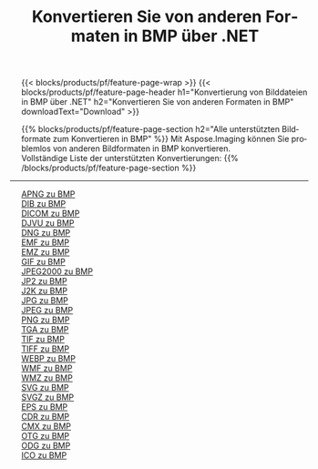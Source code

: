 ﻿---
title: Konvertieren Sie von anderen Formaten in BMP über .NET 
weight: 3920
url: /de/net/conversion/to/bmp 
lang: de
langdirlevel: 2
locales: zh-hans,ja,it,ru,de,es,fr,nl,id,lt,pl,pt,vi,tr,ko,zh-hant,ar,hi,th,sv,cs,uk,he
description: Mit Aspose.Imaging können Sie problemlos von anderen Formaten in BMP konvertieren
---

{{< blocks/products/pf/feature-page-wrap >}}
{{< blocks/products/pf/feature-page-header h1="Konvertierung von Bilddateien in BMP über .NET" h2="Konvertieren Sie von anderen Formaten in BMP" downloadText="Download" >}}


{{% blocks/products/pf/feature-page-section  h2="Alle unterstützten Bildformate zum Konvertieren in BMP" %}}
Mit Aspose.Imaging können Sie problemlos von anderen Bildformaten in BMP konvertieren.
<br/>
Vollständige Liste der unterstützten Konvertierungen:
{{% /blocks/products/pf/feature-page-section %}}
<div class="container-fluid productfamilypage bg-gray">
    <div class="convertypes bg-gray agp-content section">
        <div class="container">
		<hr style="margin-left:-20px;"/>
		<div class="row other-converters">
		    <div class='col-md-2 other-converter remove-lp remove-rp'><a href="/imaging/de/net/conversion/apng-to-bmp" >APNG zu BMP</a></div>
<div class='col-md-2 other-converter remove-lp remove-rp'><a href="/imaging/de/net/conversion/dib-to-bmp" >DIB zu BMP</a></div>
<div class='col-md-2 other-converter remove-lp remove-rp'><a href="/imaging/de/net/conversion/dicom-to-bmp" >DICOM zu BMP</a></div>
<div class='col-md-2 other-converter remove-lp remove-rp'><a href="/imaging/de/net/conversion/djvu-to-bmp" >DJVU zu BMP</a></div>
<div class='col-md-2 other-converter remove-lp remove-rp'><a href="/imaging/de/net/conversion/dng-to-bmp" >DNG zu BMP</a></div>
<div class='col-md-2 other-converter remove-lp remove-rp'><a href="/imaging/de/net/conversion/emf-to-bmp" >EMF zu BMP</a></div>
<div class='col-md-2 other-converter remove-lp remove-rp'><a href="/imaging/de/net/conversion/emz-to-bmp" >EMZ zu BMP</a></div>
<div class='col-md-2 other-converter remove-lp remove-rp'><a href="/imaging/de/net/conversion/gif-to-bmp" >GIF zu BMP</a></div>
<div class='col-md-2 other-converter remove-lp remove-rp'><a href="/imaging/de/net/conversion/jpeg2000-to-bmp" >JPEG2000 zu BMP</a></div>
<div class='col-md-2 other-converter remove-lp remove-rp'><a href="/imaging/de/net/conversion/jp2-to-bmp" >JP2 zu BMP</a></div>
<div class='col-md-2 other-converter remove-lp remove-rp'><a href="/imaging/de/net/conversion/j2k-to-bmp" >J2K zu BMP</a></div>
<div class='col-md-2 other-converter remove-lp remove-rp'><a href="/imaging/de/net/conversion/jpg-to-bmp" >JPG zu BMP</a></div>
<div class='col-md-2 other-converter remove-lp remove-rp'><a href="/imaging/de/net/conversion/jpeg-to-bmp" >JPEG zu BMP</a></div>
<div class='col-md-2 other-converter remove-lp remove-rp'><a href="/imaging/de/net/conversion/png-to-bmp" >PNG zu BMP</a></div>
<div class='col-md-2 other-converter remove-lp remove-rp'><a href="/imaging/de/net/conversion/tga-to-bmp" >TGA zu BMP</a></div>
<div class='col-md-2 other-converter remove-lp remove-rp'><a href="/imaging/de/net/conversion/tif-to-bmp" >TIF zu BMP</a></div>
<div class='col-md-2 other-converter remove-lp remove-rp'><a href="/imaging/de/net/conversion/tiff-to-bmp" >TIFF zu BMP</a></div>
<div class='col-md-2 other-converter remove-lp remove-rp'><a href="/imaging/de/net/conversion/webp-to-bmp" >WEBP zu BMP</a></div>
<div class='col-md-2 other-converter remove-lp remove-rp'><a href="/imaging/de/net/conversion/wmf-to-bmp" >WMF zu BMP</a></div>
<div class='col-md-2 other-converter remove-lp remove-rp'><a href="/imaging/de/net/conversion/wmz-to-bmp" >WMZ zu BMP</a></div>
<div class='col-md-2 other-converter remove-lp remove-rp'><a href="/imaging/de/net/conversion/svg-to-bmp" >SVG zu BMP</a></div>
<div class='col-md-2 other-converter remove-lp remove-rp'><a href="/imaging/de/net/conversion/svgz-to-bmp" >SVGZ zu BMP</a></div>
<div class='col-md-2 other-converter remove-lp remove-rp'><a href="/imaging/de/net/conversion/eps-to-bmp" >EPS zu BMP</a></div>
<div class='col-md-2 other-converter remove-lp remove-rp'><a href="/imaging/de/net/conversion/cdr-to-bmp" >CDR zu BMP</a></div>
<div class='col-md-2 other-converter remove-lp remove-rp'><a href="/imaging/de/net/conversion/cmx-to-bmp" >CMX zu BMP</a></div>
<div class='col-md-2 other-converter remove-lp remove-rp'><a href="/imaging/de/net/conversion/otg-to-bmp" >OTG zu BMP</a></div>
<div class='col-md-2 other-converter remove-lp remove-rp'><a href="/imaging/de/net/conversion/odg-to-bmp" >ODG zu BMP</a></div>
<div class='col-md-2 other-converter remove-lp remove-rp'><a href="/imaging/de/net/conversion/ico-to-bmp" >ICO zu BMP</a></div>
                </div>
        </div>
    </div>
</div>
<br/>

